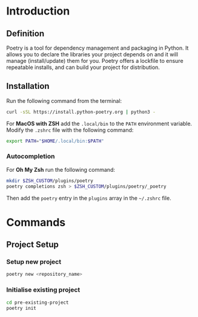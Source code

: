 # Introduction

## Definition
Poetry is a tool for dependency management and packaging in Python. 
It allows you to declare the libraries your project depends on and it will manage (install/update) them for you. 
Poetry offers a lockfile to ensure repeatable installs, and can build your project for distribution.

## Installation
Run the following command from the terminal:

``` bash
curl -sSL https://install.python-poetry.org | python3 -
```

For **MacOS with ZSH** add the `.local/bin` to the `PATH` environment variable.
Modify the `.zshrc` file with the following command:

``` bash
export PATH="$HOME/.local/bin:$PATH"
```

### Autocompletion

For **Oh My Zsh** run the following command:

``` bash
mkdir $ZSH_CUSTOM/plugins/poetry
poetry completions zsh > $ZSH_CUSTOM/plugins/poetry/_poetry
```

Then add the `poetry` entry in the `plugins` array in the `~/.zshrc` file.


# Commands

## Project Setup

### Setup new project
``` bash
poetry new <repository_name>
```

### Initialise existing project
``` bash
cd pre-existing-project
poetry init
```